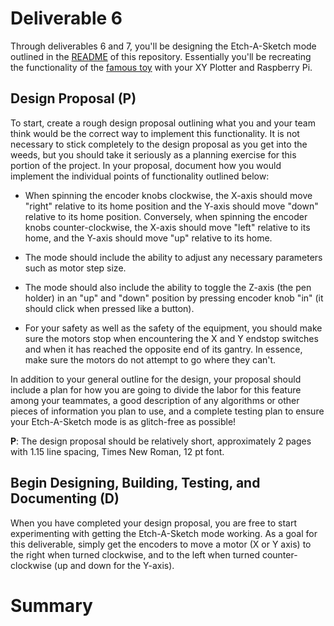# Deliverable 6

Through deliverables 6 and 7, you'll be designing the Etch-A-Sketch mode outlined in the [README](../README.md) of this repository. Essentially you'll be recreating the functionality of the [famous toy](https://en.wikipedia.org/wiki/Etch_A_Sketch) with your XY Plotter and Raspberry Pi.

## Design Proposal (P)

To start, create a rough design proposal outlining what you and your team think would be the correct way to implement this functionality. It is not necessary to stick completely to the design proposal as you get into the weeds, but you should take it seriously as a planning exercise for this portion of the project. In your proposal, document how you would implement the individual points of functionality outlined below:

- When spinning the encoder knobs clockwise, the X-axis should move "right" relative to its home position and the Y-axis should move "down" relative to its home position. Conversely, when spinning the encoder knobs counter-clockwise, the X-axis should move "left" relative to its home, and the Y-axis should move "up" relative to its home.

- The mode should include the ability to adjust any necessary parameters such as motor step size.

- The mode should also include the ability to toggle the Z-axis (the pen holder) in an "up" and "down" position by pressing encoder knob "in" (it should click when pressed like a button).

- For your safety as well as the safety of the equipment, you should make sure the motors stop when encountering the X and Y endstop switches and when it has reached the opposite end of its gantry. In essence, make sure the motors do not attempt to go where they can't.

In addition to your general outline for the design, your proposal should include a plan for how you are going to divide the labor for this feature among your teammates, a good description of any algorithms or other pieces of information you plan to use, and a complete testing plan to ensure your Etch-A-Sketch mode is as glitch-free as possible!

**P**: The design proposal should be relatively short, approximately 2 pages with 1.15 line spacing, Times New Roman, 12 pt font.

## Begin Designing, Building, Testing, and Documenting (D)

When you have completed your design proposal, you are free to start experimenting with getting the Etch-A-Sketch mode working. As a goal for this deliverable, simply get the encoders to move a motor (X or Y axis) to the right when turned clockwise, and to the left when turned counter-clockwise (up and down for the Y-axis).

# Summary

